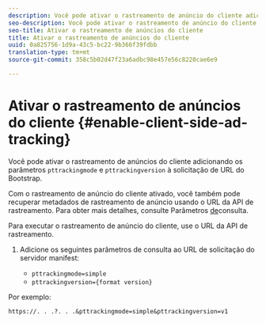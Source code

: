 ```yaml
---
description: Você pode ativar o rastreamento de anúncio do cliente adicionando os parâmetros de versão do modo de rastreamento e do modo de rastreamento à solicitação de URL do Bootstrap.
seo-description: Você pode ativar o rastreamento de anúncio do cliente adicionando os parâmetros de versão do modo de rastreamento e do modo de rastreamento à solicitação de URL do Bootstrap.
seo-title: Ativar o rastreamento de anúncios do cliente
title: Ativar o rastreamento de anúncios do cliente
uuid: 0a825756-1d9a-43c5-bc22-9b366f39fdbb
translation-type: tm+mt
source-git-commit: 358c5b02d47f23a6adbc98e457e56c8220cae6e9

---
```



# Ativar o rastreamento de anúncios do cliente {#enable-client-side-ad-tracking}

Você pode ativar o rastreamento de anúncios do cliente adicionando os parâmetros `pttrackingmode` e `pttrackingversion` à solicitação de URL do Bootstrap.

Com o rastreamento de anúncio do cliente ativado, você também pode recuperar metadados de rastreamento de anúncio usando o URL da API de rastreamento. Para obter mais detalhes, consulte Parâmetros [de](../../msapi-topics/ms-at-effectiveness/notvsdk-csat-ms-interface.md)consulta.

Para executar o rastreamento de anúncio do cliente, use o URL da API de rastreamento.

1. Adicione os seguintes parâmetros de consulta ao URL de solicitação do servidor manifest:

   * `pttrackingmode=simple`
   * `pttrackingversion={format version}`

Por exemplo:

```
https://. . .?. . .&pttrackingmode=simple&pttrackingversion=v1
```
